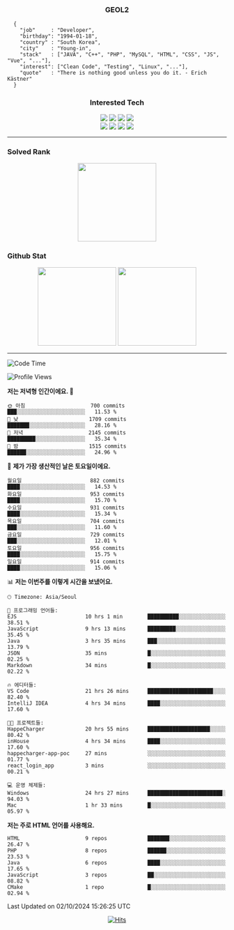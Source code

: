 <div align="center">

  ### GEOL2
</div>

```
  {
    "job"     : "Developer",
    "birthday": "1994-01-18",
    "country" : "South Korea",
    "city"    : "Young-in",
    "stack"   : ["JAVA", "C++", "PHP", "MySQL", "HTML", "CSS", "JS", "Vue", "..."],
    "interest": ["Clean Code", "Testing", "Linux", "..."], 
    "quote"   : "There is nothing good unless you do it. - Erich Kästner"
  }
  ```
  
<div align="center">
  
  ### Interested Tech
  
  <img src="https://img.shields.io/badge/CodeIgniter4-E34F26?style=flat-square&logo=codeigniter&logoColor=white">
    <img src="https://img.shields.io/badge/Laravel-F05340?style=flat-square&logo=Laravel&logoColor=white">
  <img src="https://img.shields.io/badge/SpringBoot-6DB33F?style=flat-square&logo=SpringBoot&logoColor=white">
  <img src="https://img.shields.io/badge/Express-000000?style=flat-square&logo=Express&logoColor=white">
  <br>
  <img src="https://img.shields.io/badge/Three.js-000000?style=flat-square&logo=Three.js&logoColor=white">
  <img src="https://img.shields.io/badge/JavaScript-F7DF1E?style=flat-square&logo=JavaScript&logoColor=black">
  <img src="https://img.shields.io/badge/TypeScript-007acc?style=flat-square&logo=TypeScript&logoColor=black">
  <img src="https://img.shields.io/badge/MySQL-4479A1?style=flat-square&logo=mysql&logoColor=white"><br>

</div>

------------

  ### Solved Rank
  
  <div align="center">
    <img height="180em" src="https://mazassumnida.wtf/api/v2/generate_badge?boj=geol2">
  </div>
  
  ### Github Stat 
  <div align="center">
    <img height="180em" src="https://github-readme-stats-git-masterrstaa-rickstaa.vercel.app/api?username=geol2&show_icons=true&theme=dark">
    <img height="180em" src="https://github-readme-stats-git-masterrstaa-rickstaa.vercel.app/api/top-langs/?username=geol2&show_icons=true&hide=css,scss,html&layout=compact&theme=dark&count_private=true&langs_count=8">
  </div>
  
------------

<!--START_SECTION:waka-->
![Code Time](http://img.shields.io/badge/Code%20Time-3%2C235%20hrs%2018%20mins-blue)

![Profile Views](http://img.shields.io/badge/Profile%20Views-1-blue)

**저는 저녁형 인간이에요. 🦉** 

```text
🌞 아침                     700 commits         ███░░░░░░░░░░░░░░░░░░░░░░   11.53 % 
🌆 낮　                     1709 commits        ███████░░░░░░░░░░░░░░░░░░   28.16 % 
🌃 저녁                     2145 commits        █████████░░░░░░░░░░░░░░░░   35.34 % 
🌙 밤　                     1515 commits        ██████░░░░░░░░░░░░░░░░░░░   24.96 % 
```
📅 **제가 가장 생산적인 날은 토요일이에요.** 

```text
월요일                      882 commits         ████░░░░░░░░░░░░░░░░░░░░░   14.53 % 
화요일                      953 commits         ████░░░░░░░░░░░░░░░░░░░░░   15.70 % 
수요일                      931 commits         ████░░░░░░░░░░░░░░░░░░░░░   15.34 % 
목요일                      704 commits         ███░░░░░░░░░░░░░░░░░░░░░░   11.60 % 
금요일                      729 commits         ███░░░░░░░░░░░░░░░░░░░░░░   12.01 % 
토요일                      956 commits         ████░░░░░░░░░░░░░░░░░░░░░   15.75 % 
일요일                      914 commits         ████░░░░░░░░░░░░░░░░░░░░░   15.06 % 
```


📊 **저는 이번주를 이렇게 시간을 보냈어요.** 

```text
🕑︎ Timezone: Asia/Seoul

💬 프로그래밍 언어들: 
EJS                      10 hrs 1 min        ██████████░░░░░░░░░░░░░░░   38.51 % 
JavaScript               9 hrs 13 mins       █████████░░░░░░░░░░░░░░░░   35.45 % 
Java                     3 hrs 35 mins       ███░░░░░░░░░░░░░░░░░░░░░░   13.79 % 
JSON                     35 mins             █░░░░░░░░░░░░░░░░░░░░░░░░   02.25 % 
Markdown                 34 mins             █░░░░░░░░░░░░░░░░░░░░░░░░   02.22 % 

🔥 에디터들: 
VS Code                  21 hrs 26 mins      █████████████████████░░░░   82.40 % 
IntelliJ IDEA            4 hrs 34 mins       ████░░░░░░░░░░░░░░░░░░░░░   17.60 % 

🐱‍💻 프로젝트들: 
HappeCharger             20 hrs 55 mins      ████████████████████░░░░░   80.42 % 
inHouse                  4 hrs 34 mins       ████░░░░░░░░░░░░░░░░░░░░░   17.60 % 
happecharger-app-poc     27 mins             ░░░░░░░░░░░░░░░░░░░░░░░░░   01.77 % 
react_login_app          3 mins              ░░░░░░░░░░░░░░░░░░░░░░░░░   00.21 % 

💻 운영 체제들: 
Windows                  24 hrs 27 mins      ████████████████████████░   94.03 % 
Mac                      1 hr 33 mins        █░░░░░░░░░░░░░░░░░░░░░░░░   05.97 % 
```

**저는 주로 HTML 언어를 사용해요.** 

```text
HTML                     9 repos             ███████░░░░░░░░░░░░░░░░░░   26.47 % 
PHP                      8 repos             ██████░░░░░░░░░░░░░░░░░░░   23.53 % 
Java                     6 repos             ████░░░░░░░░░░░░░░░░░░░░░   17.65 % 
JavaScript               3 repos             ██░░░░░░░░░░░░░░░░░░░░░░░   08.82 % 
CMake                    1 repo              █░░░░░░░░░░░░░░░░░░░░░░░░   02.94 % 
```




 Last Updated on 02/10/2024 15:26:25 UTC
<!--END_SECTION:waka-->

<div align="center">
  
  [![Hits](https://hits.seeyoufarm.com/api/count/incr/badge.svg?url=https%3A%2F%2Fgithub.com%2Fgeol2&count_bg=%2379C83D&title_bg=%23555555&icon=myspace.svg&icon_color=%23E7E7E7&title=hits&edge_flat=false)](https://hits.seeyoufarm.com)
  
</div>

<!--
**Geol2/Geol2** is a ✨ _special_ ✨ repository because its `README.md` (this file) appears on your GitHub profile.

Here are some ideas to get you started:
- 🔭 I’m currently working on ...
- 🌱 I’m currently learning ...
- 👯 I’m looking to collaborate on ...
- 🤔 I’m looking for help with ...
- 💬 Ask me about ...
- 📫 How to reach me: ...
- 😄 Pronouns: ...
- ⚡ Fun fact: ...
-->
